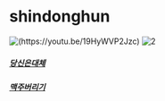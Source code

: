 # shindonghun
![(https://youtu.be/19HyWVP2Jzc)](https://i.ytimg.com/vi/mY0WJu7adPo/maxresdefault.jpg)
![2](https://i.ytimg.com/vi/lYW0ZfyCFCI/sddefault.jpg)
##### [당신은대체](https://youtu.be/19HyWVP2Jzc)
##### [맥주버리기](https://youtu.be/_aCOLk000J4)
